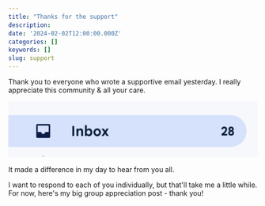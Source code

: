 ```yaml
---
title: "Thanks for the support"
description:
date: '2024-02-02T12:00:00.000Z'
categories: []
keywords: []
slug: support
---
```


Thank you to everyone who wrote a supportive email yesterday. I really appreciate this community & all your care.

<img src="https://raw.githubusercontent.com/bennett39/dp-starter-blog/master/content/blog/support/support.png" width="630">

It made a difference in my day to hear from you all.

I want to respond to each of you individually, but that'll take me a little while. For now, here's my big group appreciation post - thank you!
